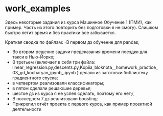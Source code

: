 # work_examples
Здесь некоторые задания из курса Машинное Обучение 1 (ПМИ), как пример. Часть из этого повторить без подготовки я не смогу). Слишком быстро летит время и без практики все забывается.

Краткая сводка по файлам:
-В первом дз обучение для pandas;
- Во втором решение задачи предсказания времени поездки для такси в Нью-Йорке; 
- В третьем (включает в себя три файла: linear_regression.py,descents.py,Kopiia_bloknota__homework_practice_03_gd_kocharyan_ipynb_.ipynb ) делали из заготовки библиотеку градиентного спуска;
- в четвертом реализовали классификаторы;
- в пятом сделали решаюшие деревья;
- шестое дз из курса я не успел сделать, поэтому его нет;(
- В последнем 7 дз реализовали boosting;
- Прикрепил отчёт проекта с первого курса, как пример проектной деятельности.
 

